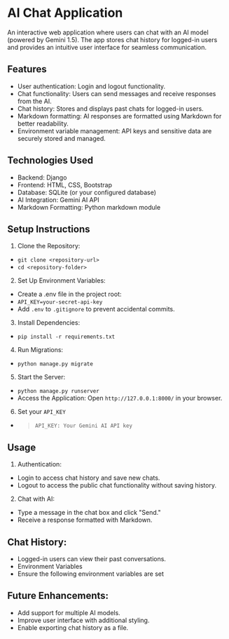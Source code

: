 # AI Chat Application
An interactive web application where users can chat with an AI model (powered by Gemini 1.5). The app stores chat history for logged-in users and provides an intuitive user interface for seamless communication.

## Features
- User authentication: Login and logout functionality.
- Chat functionality: Users can send messages and receive responses from the AI.
- Chat history: Stores and displays past chats for logged-in users.
- Markdown formatting: AI responses are formatted using Markdown for better readability.
- Environment variable management: API keys and sensitive data are securely stored and managed.

## Technologies Used
- Backend: Django
- Frontend: HTML, CSS, Bootstrap
- Database: SQLite (or your configured database)
- AI Integration: Gemini AI API
- Markdown Formatting: Python markdown module

## Setup Instructions

1. Clone the Repository:
- `git clone <repository-url>`
- `cd <repository-folder> `

2. Set Up Environment Variables:
- Create a .env file in the project root:
- `API_KEY=your-secret-api-key`
- Add `.env` to `.gitignore` to prevent accidental commits.

3. Install Dependencies:
- `pip install -r requirements.txt`

4. Run Migrations:
- `python manage.py migrate`

5. Start the Server:
- `python manage.py runserver`
- Access the Application: Open `http://127.0.0.1:8000/` in your browser.

6. Set your `API_KEY`
- > `API_KEY: Your Gemini AI API key`

## Usage
1. Authentication:
- Login to access chat history and save new chats.
- Logout to access the public chat functionality without saving history.

2. Chat with AI:
- Type a message in the chat box and click "Send."
- Receive a response formatted with Markdown.

## Chat History:

- Logged-in users can view their past conversations.
- Environment Variables
- Ensure the following environment variables are set

## Future Enhancements:
- Add support for multiple AI models.
- Improve user interface with additional styling.
- Enable exporting chat history as a file.
